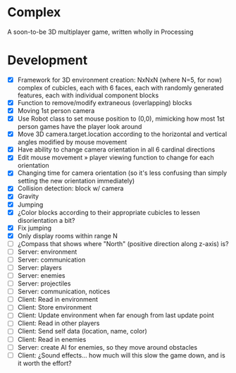 # Complex
A soon-to-be 3D multiplayer game, written wholly in Processing


# Development
- [x] Framework for 3D environment creation: NxNxN (where N=5, for now) complex of cubicles, each with 6 faces, each with randomly generated features, each with individual component blocks
- [x] Function to remove/modify extraneous (overlapping) blocks
- [x] Moving 1st person camera
- [x] Use Robot class to set mouse position to (0,0), mimicking how most 1st person games have the player look around
- [x] Move 3D camera.target.location according to the horizontal and vertical angles modified by mouse movement
- [x] Have ability to change camera orientation in all 6 cardinal directions
- [x] Edit mouse movement » player viewing function to change for each orientation
- [x] Changing time for camera orientation (so it's less confusing than simply setting the new orientation immediately)
- [x] Collision detection: block w/ camera
- [x] Gravity
- [x] Jumping
- [x] ¿Color blocks according to their appropriate cubicles to lessen disorientation a bit?
- [x] Fix jumping
- [x] Only display rooms within range N
- [ ] ¿Compass that shows where "North" (positive direction along z-axis) is?
- [ ] Server: environment
- [ ] Server: communication
- [ ] Server: players
- [ ] Server: enemies
- [ ] Server: projectiles
- [ ] Server: communication, notices
- [ ] Client: Read in environment
- [ ] Client: Store environment
- [ ] Client: Update environment when far enough from last update point
- [ ] Client: Read in other players
- [ ] Client: Send self data (location, name, color)
- [ ] Client: Read in enemies
- [ ] Server: create AI for enemies, so they move around obstacles
- [ ] Client: ¿Sound effects... how much will this slow the game down, and is it worth the effort?

